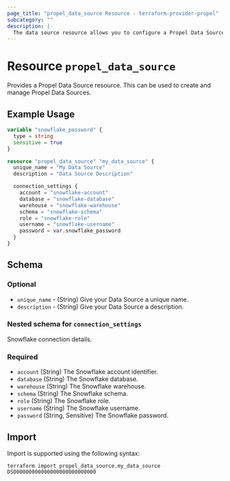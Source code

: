 ```yaml
---
page_title: "propel_data_source Resource - terraform-provider-propel"
subcategory: ""
description: |-
  The data source resource allows you to configure a Propel Data Source.
---
```


# Resource `propel_data_source`
Provides a Propel Data Source resource. This can be used to create and manage Propel Data Sources.

## Example Usage

```terraform
variable "snowflake_password" {
  type = string
  sensitive = true
}

resource "propel_data_source" "my_data_source" {
  unique_name = "My Data Source"
  description = "Data Source Description"

  connection_settings {
    account = "snowflake-account"
    database = "snowflake-database"
    warehouse = "snowflake-warehouse"
    schema = "snowflake-schema"
    role = "snowflake-role"
    username = "snowflake-username"
    password = var.snowflake_password
  }
}
```

## Schema

### Optional
- `unique_name` - (String) Give your Data Source a unique name.
- `description` - (String) Give your Data Source a description.

### Nested schema for `connection_settings`
Snowflake connection details.

### Required
- `account` (String) The Snowflake account identifier.
- `database` (String) The Snowflake database.
- `warehouse` (String) The Snowflake warehouse.
- `schema` (String) The Snowflake schema.
- `role` (String) The Snowflake role.
- `username` (String) The Snowflake username.
- `password` (String, Sensitive) The Snowflake password.

## Import
Import is supported using the following syntax:
```
terraform import propel_data_source.my_data_source DSO00000000000000000000000000
```
